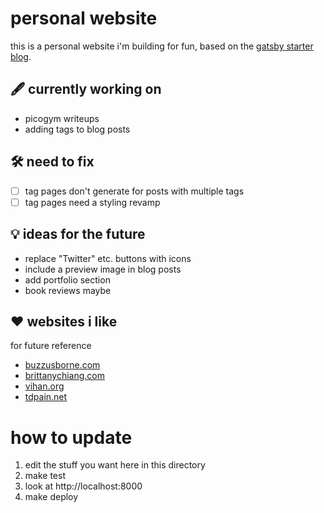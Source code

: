 # personal website

this is a personal website i'm building for fun, based on the [gatsby starter blog](https://www.gatsbyjs.com/starters/gatsbyjs/gatsby-starter-blog).

## 🖋️ currently working on
- picogym writeups
- adding tags to blog posts

## 🛠️ need to fix
- [ ] tag pages don't generate for posts with multiple tags
- [ ] tag pages need a styling revamp

## 💡 ideas for the future
- replace "Twitter" etc. buttons with icons
- include a preview image in blog posts
- add portfolio section
- book reviews maybe

## ❤️ websites i like
for future reference
- [buzzusborne.com](https://buzzusborne.com/)
- [brittanychiang.com](https://brittanychiang.com/)
- [vihan.org](https://vihan.org/)
- [tdpain.net](https://www.tdpain.net)

# how to update
1. edit the stuff you want here in this directory
2. make test
3. look at http://localhost:8000
4. make deploy
